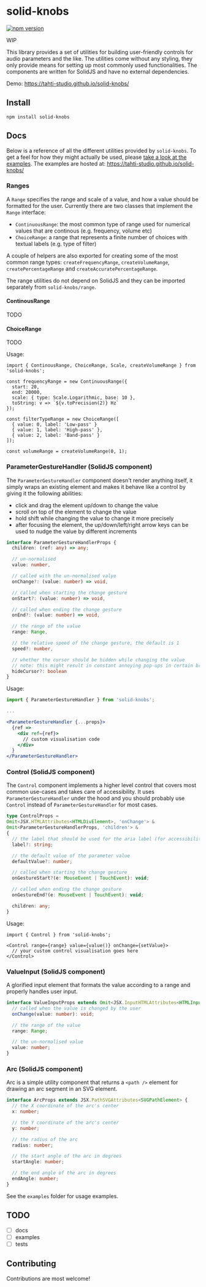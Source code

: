 # solid-knobs

[![npm version](https://badge.fury.io/js/solid-knobs.svg)](https://badge.fury.io/js/solid-knobs)

WIP

This library provides a set of utilities for building user-friendly controls for audio parameters and the like. The utilities come without any styling, they only provide means for setting up most commonly used functionalities. The components are written for SolidJS and have no external dependencies. 

Demo: https://tahti-studio.github.io/solid-knobs/

## Install
`npm install solid-knobs`

## Docs

Below is a reference of all the different utilities provided by `solid-knobs`. To get a feel for how they might actually be used, please [take a look at the examples](examples/index.tsx). The examples are hosted at: https://tahti-studio.github.io/solid-knobs/

### Ranges

A `Range` specifies the range and scale of a value, and how a value should be formatted for the user. Currently there are two classes that implement the `Range` interface:

- `ContinuousRange`: the most common type of range used for numerical values that are continous (e.g. frequency, volume etc)
- `ChoiceRange`: a range that represents a finite number of choices with textual labels (e.g. type of filter)

A couple of helpers are also exported for creating some of the most common range types: `createFrequencyRange`, `createVolumeRange`, `createPercentageRange` and `createAccuratePercentageRange`.

The range utilities do not depend on SolidJS and they can be imported separately from `solid-knobs/range`.

#### ContinousRange

TODO

#### ChoiceRange

TODO

Usage:
```tsx
import { ContinousRange, ChoiceRange, Scale, createVolumeRange } from 'solid-knobs';

const frequencyRange = new ContinuousRange({
  start: 20,
  end: 20000,
  scale: { type: Scale.Logarithmic, base: 10 },
  toString: v => `${v.toPrecision(2)} Hz`
});

const filterTypeRange = new ChoiceRange([
  { value: 0, label: 'Low-pass' }
  { value: 1, label: 'High-pass' },
  { value: 2, label: 'Band-pass' }
]);

const volumeRange = createVolumeRange(0, 1);

```

### ParameterGestureHandler (SolidJS component)

The `ParameterGestureHandler` component doesn't render anything itself, it simply wraps an existing element and makes it behave like a control by giving it the following abilities:

- click and drag the element up/down to change the value
- scroll on top of the element to change the value
- hold shift while changing the value to change it more precisely
- after focusing the element, the up/down/left/right arrow keys can be used to nudge the value by different increments

```ts
interface ParameterGestureHandlerProps {
  children: (ref: any) => any;

  // un-normalised
  value: number,

  // called with the un-normalised valye
  onChange?: (value: number) => void,

  // called when starting the change gesture
  onStart?: (value: number) => void,

  // called when ending the change gesture
  onEnd?: (value: number) => void,

  // the range of the value
  range: Range,

  // the relative speed of the change gesture, the default is 1
  speed?: number,

  // whether the cursor should be hidden while changing the value
  // note: this might result in constant annoying pop-ups in certain browsers
  hideCursor?: boolean
}
```

Usage:
```jsx
import { ParameterGestureHandler } from 'solid-knobs';

...

<ParameterGestureHandler {...props}>
  {ref =>
    <div ref={ref}>
      // custom visualisation code
    </div>
  }
</ParameterGestureHandler>
```

### Control (SolidJS component)

The `Control` component implements a higher level control that covers most common use-cases and takes care of accessibility. It uses `ParameterGestureHandler` under the hood and you should probably use `Control` instead of `ParameterGestureHandler` for most cases.

```ts
type ControlProps =
Omit<JSX.HTMLAttributes<HTMLDivElement>, 'onChange'> &
Omit<ParameterGestureHandlerProps, 'children'> &
{
  // the label that should be used for the aria label (for accessibility)
  label?: string;

  // the default value of the parameter value
  defaultValue?: number;

  // called when starting the change gesture
  onGestureStart?(e: MouseEvent | TouchEvent): void;

  // called when ending the change gesture
  onGestureEnd?(e: MouseEvent | TouchEvent): void;

  children: any;
}
```

Usage:
```tsx
import { Control } from 'solid-knobs';

<Control range={range} value={value()} onChange={setValue}>
  // your custom control visualisation goes here
</Control>
```

### ValueInput (SolidJS component)

A glorified input element that formats the value according to a range and properly handles user input.

```ts
interface ValueInputProps extends Omit<JSX.InputHTMLAttributes<HTMLInputElement>, 'onChange' | 'value'> {
  // called when the value is changed by the user
  onChange(value: number): void;

  // the range of the value
  range: Range;

  // the un-normalised value
  value: number;
}
```

### Arc (SolidJS component)

Arc is a simple utility component that returns a `<path />` element for drawing an arc segment in an SVG element.

```ts
interface ArcProps extends JSX.PathSVGAttributes<SVGPathElement> {
  // the X coordinate of the arc's center
  x: number;

  // the Y coordinate of the arc's center
  y: number;

  // the radius of the arc
  radius: number;

  // the start angle of the arc in degrees
  startAngle: number;

  // the end angle of the arc in degrees
  endAngle: number;
}
```

See the `examples` folder for usage examples.

## TODO
- [ ] docs
- [ ] examples
- [ ] tests

## Contributing

Contributions are most welcome!
